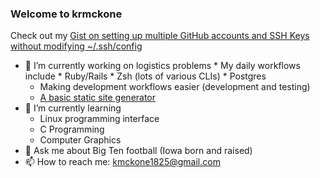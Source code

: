 ### Welcome to krmckone

<!--
**krmckone/krmckone** is a ✨ _special_ ✨ repository because its `README.md` (this file) appears on your GitHub profile.
-->

Check out my [Gist on setting up multiple GitHub accounts and SSH Keys without modifying ~/.ssh/config](https://gist.github.com/krmckone/6f9429b97fe9735a2ab43b3b31049944)

- 🔭 I’m currently working on logistics problems
        * My daily workflows include
          * Ruby/Rails
          * Zsh (lots of various CLIs)
          * Postgres
     * Making development workflows easier (development and testing)
     * [A basic static site generator](https://github.com/krmckone/lk-site)
- 🌱 I’m currently learning
  * Linux programming interface
  * C Programming
  * Computer Graphics
- 💬 Ask me about Big Ten football (Iowa born and raised)
- 📫 How to reach me: kmckone1825@gmail.com
